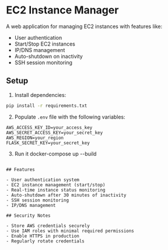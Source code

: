 # EC2 Instance Manager

A web application for managing EC2 instances with features like:
- User authentication
- Start/Stop EC2 instances
- IP/DNS management
- Auto-shutdown on inactivity
- SSH session monitoring

## Setup

1. Install dependencies:
```bash
pip install -r requirements.txt
```

2. Populate `.env` file with the following variables:
```
AWS_ACCESS_KEY_ID=your_access_key
AWS_SECRET_ACCESS_KEY=your_secret_key
AWS_REGION=your_region
FLASK_SECRET_KEY=your_secret_key
```

3. Run it
   docker-compose up --build
```

## Features

- User authentication system
- EC2 instance management (start/stop)
- Real-time instance status monitoring
- Auto-shutdown after 30 minutes of inactivity
- SSH session monitoring
- IP/DNS management

## Security Notes

- Store AWS credentials securely
- Use IAM roles with minimal required permissions
- Enable HTTPS in production
- Regularly rotate credentials 
